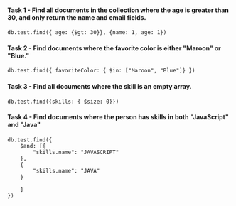 #### Task 1 - Find all documents in the collection where the age is greater than 30, and only return the name and email fields.

```
db.test.find({ age: {$gt: 30}}, {name: 1, age: 1})
```

#### Task 2 - Find documents where the favorite color is either "Maroon" or "Blue."

```
db.test.find({ favoriteColor: { $in: ["Maroon", "Blue"]} })
```

#### Task 3 - Find all documents where the skill is an empty array.

```
db.test.find({skills: { $size: 0}})
```

#### Task 4 - Find documents where the person has skills in both "JavaScript" and "Java"

```
db.test.find({
    $and: [{
        "skills.name": "JAVASCRIPT"
    },
    {
        "skills.name": "JAVA"
    }

    ]
})

```
